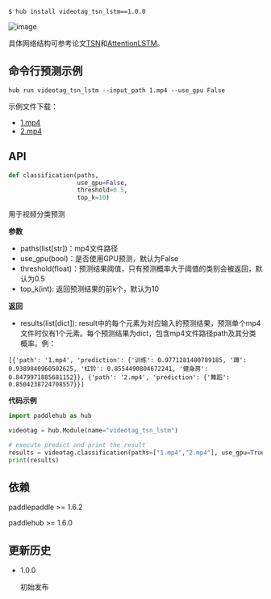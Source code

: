```shell
$ hub install videotag_tsn_lstm==1.0.0
```
![image](https://paddlehub.bj.bcebos.com/model/video/video_classifcation/VideoTag_TSN_AttentionLSTM.png)

具体网络结构可参考论文[TSN](https://arxiv.org/abs/1608.00859)和[AttentionLSTM](https://arxiv.org/abs/1503.08909)。

## 命令行预测示例
```shell
hub run videotag_tsn_lstm --input_path 1.mp4 --use_gpu False
```
示例文件下载：
* [1.mp4](https://paddlehub.bj.bcebos.com/model/video/video_classifcation/1.mp4)
* [2.mp4](https://paddlehub.bj.bcebos.com/model/video/video_classifcation/2.mp4)

## API
```python
def classification(paths,
                   use_gpu=False,
                   threshold=0.5,
                   top_k=10)
```

用于视频分类预测

**参数**

* paths(list\[str\])：mp4文件路径
* use_gpu(bool)：是否使用GPU预测，默认为False
* threshold(float)：预测结果阈值，只有预测概率大于阈值的类别会被返回，默认为0.5
* top_k(int): 返回预测结果的前k个，默认为10

**返回**

* results(list\[dict\]): result中的每个元素为对应输入的预测结果，预测单个mp4文件时仅有1个元素。每个预测结果为dict，包含mp4文件路径path及其分类概率。例：
```shell
[{'path': '1.mp4', 'prediction': {'训练': 0.9771281480789185, '蹲': 0.9389840960502625, '杠铃': 0.8554490804672241, '健身房': 0.8479971885681152}}, {'path': '2.mp4', 'prediction': {'舞蹈': 0.8504238724708557}}]
```

**代码示例**

```python
import paddlehub as hub

videotag = hub.Module(name="videotag_tsn_lstm")

# execute predict and print the result
results = videotag.classification(paths=["1.mp4","2.mp4"], use_gpu=True)
print(results)
```

## 依赖

paddlepaddle >= 1.6.2

paddlehub >= 1.6.0

## 更新历史

* 1.0.0

  初始发布
